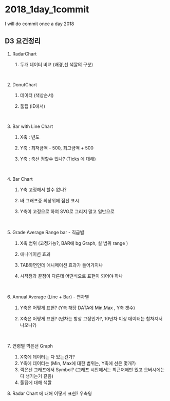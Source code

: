 # 2018_1day_1commit

I will do commit once a day 2018

## D3 요건정리
1. RadarChart

   1. 두개 데이터 비교 (배경,선 색깔의 구분)

      ​

2. DonutChart

   1. 데이터 (색상순서)

   2. 툴팁 (IE에서)

      ​

3. Bar with Line Chart

   1. X축 : 년도

   2. Y축 : 최저금액 - 500, 최고금액 + 500

   3. Y축 : 축선 정할수 있나? (Ticks 에 대해)

      ​

4. Bar Chart

   1. Y축 고정해서 할수 없나?

   2. 바 그래프중 최상위에 점선 표시

   3. Y축이 고정으로 하여 SVG로 그리지 말고 일반으로

      ​

5. Grade Average Range bar - 직급별

   1. X축 범위 (고정가능?, BAR에 bg Graph, 실 범위 range )

   2. 애니메이션 효과

   3. TAB화면인데 애니메이션 효과가 들어가지나

   4. 시작점과 끝점이 다른데 어떤식으로 표현이 되어야 하나

      ​

6. Annual Average (Line + Bar) - 연차별

   1. Y축은 어떻게 표현? (Y축 해당 DATA에 Min,Max , Y축 갯수)

   2. X축은 어떻게 표현? (년차는 항상 고정인가?, 10년차 이상 데이터는 합쳐져서 나오나?)

      ​

7. 연령별 꺽은선 Graph

   1. X축에 데이터는 다 있는건가? 
   2. Y축에 데이터는 (Min, Max에 대한 범위는, Y축에 선은 몇개?)
   3. 꺽은선 그래프에서 Symbol? (그래프 시안에서는 최근꺼에만 있고 오버시에는 다 생기는거 같음)
   4. 툴팁에 대해 색깔

8. Radar Chart 에 대해 어떻게 표현? 우측윙